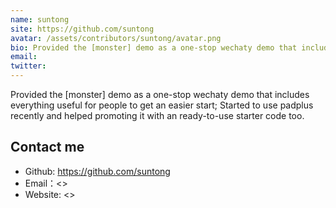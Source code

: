 ```yaml
---
name: suntong
site: https://github.com/suntong
avatar: /assets/contributors/suntong/avatar.png
bio: Provided the [monster] demo as a one-stop wechaty demo that includes everything useful for people to get an easier start; Started to use padplus recently and helped promoting it with an ready-to-use starter code too.
email: 
twitter: 
---
```


Provided the [monster] demo as a one-stop wechaty demo that includes everything useful for people to get an easier start; Started to use padplus recently and helped promoting it with an ready-to-use starter code too.

## Contact me

- Github: <https://github.com/suntong>
- Email：<>
- Website: <>
